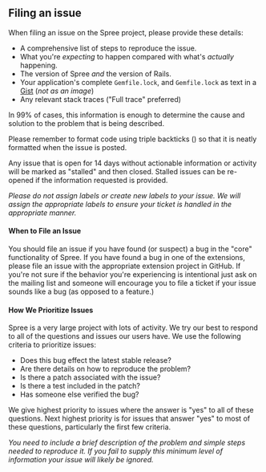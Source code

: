 ## Filing an issue

When filing an issue on the Spree project, please provide these details:

* A comprehensive list of steps to reproduce the issue.
* What you're *expecting* to happen compared with what's *actually* happening.
* The version of Spree *and* the version of Rails.
* Your application's complete `Gemfile.lock`, and `Gemfile.lock` as text in a [Gist](https://gist.github.com) (*not as an image*)
* Any relevant stack traces ("Full trace" preferred)

In 99% of cases, this information is enough to determine the cause and solution
to the problem that is being described.

Please remember to format code using triple backticks () so that it is neatly
formatted when the issue is posted.

Any issue that is open for 14 days without actionable information or activity
will be marked as "stalled" and then closed. Stalled issues can be re-opened if
the information requested is provided.

_Please do not assign labels or create new labels to your issue. We will assign the appropriate labels to ensure your ticket is handled in the appropriate manner._


#### When to File an Issue

You should file an issue if you have found (or suspect) a bug in the "core" functionality of Spree. If you have found a bug in one of the extensions, please file an issue with the appropriate extension project in GitHub. If you're not sure if the behavior you're experiencing is intentional just ask on the mailing list and someone will encourage you to file a ticket if your issue sounds like a bug (as opposed to a feature.)

#### How We Prioritize Issues

Spree is a very large project with lots of activity. We try our best to respond to all of the questions and issues our users have.  We use the following criteria to prioritize issues:

* Does this bug effect the latest stable release?
* Are there details on how to reproduce the problem?
* Is there a patch associated with the issue?
* Is there a test included in the patch?
* Has someone else verified the bug?

We give highest priority to issues where the answer is "yes" to all of these questions. Next highest priority is for issues that answer "yes" to most of these questions, particularly the first few criteria.


_You need to include a brief description of the problem and simple steps needed to reproduce it. If you fail to supply this minimum level of information your issue will likely be ignored._
